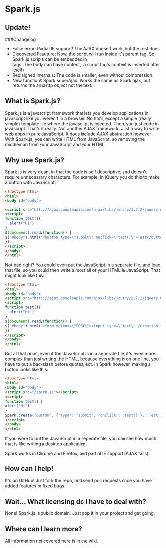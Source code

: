 # Spark.js

## Update!
###Changelog

* False error: Partial IE support! The AJAX doesn't work, but the rest does
* Discovered Feauture: Now, the script will run inside it's parent tag. So, Spark.js scripts can be embedded in <div> tags. The body can have content, (a script tag's content is inserted after itself)
* Redisigned internals: The code is smaller, even without compression.
* New function!: Spark.superAjax. Works the same as Spark.ajax, but returns the ajaxHttp *object* not the text.

## What is Spark.js?

Spark.js is a javascript framework that lets you develop applications in javascript like you weren't in a browser. No html, except a simple (really simple) template file where the javascript is injected. Then, you just code in javascript. That's it really. Not another AJAX framework. Just a way to write web apps in pure JavaScript. It does include AJAX abstraction however
. With Spark.js, you can write HTML from JavaScript, so removing the middleman from your JavaScript and your HTML.

## Why use Spark.js?

Spark.js is very clean, in that the code is self descriptive, and doesn't require unnecessary characters. For example, in jQuery you do this to make a button with JavaScript:
```HTML
<!doctype html>
<html>
<body id="body">

<script src="http://ajax.googleapis.com/ajax/libs/jquery/1.7.2/jquery.min.js"></script>
<script>
function test(){
  alert("Hi")
}
$(document).ready(function() {
$("#body").html("<button type=\"submit\" onclick=\"test()\">Test</button>")
})
</script>
</body>
</html>
```

Not bad right? You could even put the JavaScript in a seperate file, and load that file, so you could then write almost all of your HTML in JavaScript. That might look like this:
```HTML
<!doctype html>
<html>
<body id="body">
<script src="http://ajax.googleapis.com/ajax/libs/jquery/1.7.2/jquery.min.js"></script>
<script>
function test(){
  alert("Hi")
}
$(document).ready(function() {
$("#body").html("<form method=\"POST\"><input type=\"text\" /><button type=\"submit\">Submit</button>")
})
</script>
</body>
</html>
```
But at that point, even if the JavaScript is in a seperate file, it's even more complex than just writing the HTML, because everything is on one line, 
you have to put a backslash before quotes, ect. In Spark however, making a button looks like this:
```HTML
<!doctype html>
<html>
<body id="body">
<script src="/spark.js"></script>
<script>
function test() {
alert("Hi")
}
Spark.create('button', {'type': 'submit', 'onclick': 'test()'}, 'Test')
</script>
</body>
</html>
```
If you were to put the JavaScript in a seperate file, you can see how much that is like writing a desktop application.

Spark works in Chrome and Firefox, and partial IE support (AJAX fails).


## How can I help!

It's on GitHub! Just fork the repo, and send pull requests once you have added features or fixed bugs.

## Wait... What licensing do I have to deal with?

None! Spark.js is public domain. Just pop it in your project and get going.

## Where can I learn more?
All information not covered here is in the [wiki](https://github.com/PyScripter255/Spark/wiki).